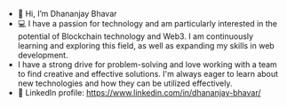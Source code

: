 - 👋 Hi, I’m Dhananjay Bhavar
- 💻  I have a passion for technology and am particularly interested in the potential of Blockchain technology and Web3. I am continuously learning and exploring this field, as well as expanding my skills in web development. 
- I have a strong drive for problem-solving and love working with a team to find creative and effective solutions. I'm always eager to learn about new technologies and how they can be utilized effectively.
- 🔗 LinkedIn profile: https://www.linkedin.com/in/dhananjay-bhavar/

<!---
dhananjay-14/dhananjay-14 is a ✨ special ✨ repository because its `README.md` (this file) appears on your GitHub profile.
You can click the Preview link to take a look at your changes.
--->
